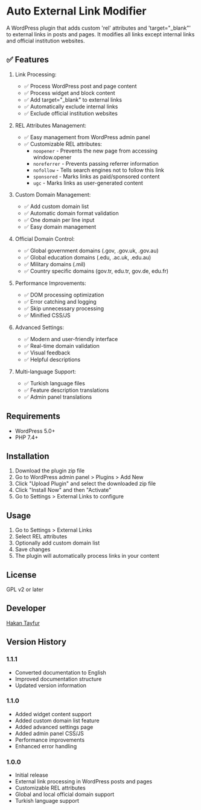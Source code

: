 # Auto External Link Modifier

A WordPress plugin that adds custom 'rel' attributes and 'target="_blank"' to external links in posts and pages. It modifies all links except internal links and official institution websites.

## ✅ Features

1. Link Processing:
   - ✅ Process WordPress post and page content
   - ✅ Process widget and block content
   - ✅ Add target="_blank" to external links
   - ✅ Automatically exclude internal links
   - ✅ Exclude official institution websites

2. REL Attributes Management:
   - ✅ Easy management from WordPress admin panel
   - ✅ Customizable REL attributes:
     - `noopener` - Prevents the new page from accessing window.opener
     - `noreferrer` - Prevents passing referrer information
     - `nofollow` - Tells search engines not to follow this link
     - `sponsored` - Marks links as paid/sponsored content
     - `ugc` - Marks links as user-generated content

3. Custom Domain Management:
   - ✅ Add custom domain list
   - ✅ Automatic domain format validation
   - ✅ One domain per line input
   - ✅ Easy domain management

4. Official Domain Control:
   - ✅ Global government domains (.gov, .gov.uk, .gov.au)
   - ✅ Global education domains (.edu, .ac.uk, .edu.au)
   - ✅ Military domains (.mil)
   - ✅ Country specific domains (gov.tr, edu.tr, gov.de, edu.fr)

5. Performance Improvements:
   - ✅ DOM processing optimization
   - ✅ Error catching and logging
   - ✅ Skip unnecessary processing
   - ✅ Minified CSS/JS

6. Advanced Settings:
   - ✅ Modern and user-friendly interface
   - ✅ Real-time domain validation
   - ✅ Visual feedback
   - ✅ Helpful descriptions

7. Multi-language Support:
   - ✅ Turkish language files
   - ✅ Feature description translations
   - ✅ Admin panel translations

## Requirements

- WordPress 5.0+
- PHP 7.4+

## Installation

1. Download the plugin zip file
2. Go to WordPress admin panel > Plugins > Add New
3. Click "Upload Plugin" and select the downloaded zip file
4. Click "Install Now" and then "Activate"
5. Go to Settings > External Links to configure

## Usage

1. Go to Settings > External Links
2. Select REL attributes
3. Optionally add custom domain list
4. Save changes
5. The plugin will automatically process links in your content

## License

GPL v2 or later

## Developer

[Hakan Tayfur](https://htayfur.com)

## Version History

### 1.1.1
- Converted documentation to English
- Improved documentation structure
- Updated version information

### 1.1.0 
- Added widget content support
- Added custom domain list feature
- Added advanced settings page
- Added admin panel CSS/JS
- Performance improvements
- Enhanced error handling

### 1.0.0 
- Initial release
- External link processing in WordPress posts and pages
- Customizable REL attributes
- Global and local official domain support
- Turkish language support

